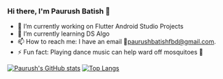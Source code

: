 ### Hi there, I'm Paurush Batish 👋

- 🔭 I’m currently working on Flutter Android Studio Projects
- 🌱 I’m currently learning DS Algo 
- 📫 How to reach me: I have an email 📧paurushbatishfbd@gmail.com. 
- ⚡ Fun fact: Playing dance music can help ward off mosquitoes 🦟

[![Paurush's GitHub stats](https://github-readme-stats-blush-eight.vercel.app/api?username=paurush11&count_private=true&show_icons=true&theme=merko)](https://github.com/anuraghazra/github-readme-stats)
[![Top Langs](https://github-readme-stats-blush-eight.vercel.app/api/top-langs/?username=paurush11&layout=compact&langs_count=10&count_private=true)](https://github.com/anuraghazra/github-readme-stats)




